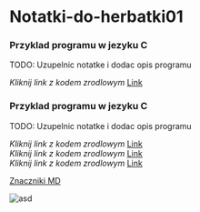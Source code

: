 # Notatki-do-herbatki01

### Przyklad programu w jezyku C

TODO: Uzupelnic notatke i dodac opis programu

_Kliknij link z kodem zrodlowym_ [Link](https://github.com/Alphacentauri01/Notatki-do-herbatki01/blob/master/programy.cpp)

### Przyklad programu w jezyku C

TODO: Uzupelnic notatke i dodac opis programu

_Kliknij link z kodem zrodlowym_ [Link](https://github.com/Alphacentauri01/Notatki-do-herbatki01/blob/master/programy2.cpp)  
_Kliknij link z kodem zrodlowym_ [Link](https://github.com/Alphacentauri01/Notatki-do-herbatki01/blob/master/Zadanie%205.cpp)  
_Kliknij link z kodem zrodlowym_ [Link](https://github.com/Alphacentauri01/Notatki-do-herbatki01/blob/master/zadanie%20z%20heronem.doc)
  
  
  
[Znaczniki MD](https://en.wikipedia.org/wiki/Markdown)


![asd](http://ocdn.eu/images/pulscms/ZTc7MDA_/69b1ca79f93ec522ce597f82a58b620a.jpg)
